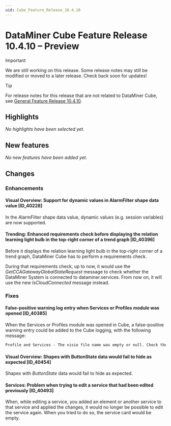 ```yaml
---
uid: Cube_Feature_Release_10.4.10
---
```


# DataMiner Cube Feature Release 10.4.10 – Preview

> [!IMPORTANT]
> We are still working on this release. Some release notes may still be modified or moved to a later release. Check back soon for updates!

> [!TIP]
> For release notes for this release that are not related to DataMiner Cube, see [General Feature Release 10.4.10](xref:General_Feature_Release_10.4.10).

## Highlights

*No highlights have been selected yet.*

## New features

*No new features have been added yet.*

## Changes

### Enhancements

#### Visual Overview: Support for dynamic values in AlarmFilter shape data value [ID_40228]

<!-- MR 10.3.0 [CU19] / 10.4.0 [CU7] - FR 10.4.10 -->

In the AlarmFilter shape data value, dynamic values (e.g. session variables) are now supported.

#### Trending: Enhanced requirements check before displaying the relation learning light bulb in the top-right corner of a trend graph [ID_40396]

<!-- MR 10.3.0 [CU19] / 10.4.0 [CU7] - FR 10.4.10 -->

Before it displays the relation learning light bulb in the top-right corner of a trend graph, DataMiner Cube has to perform a requirements check.

During that requirements check, up to now, it would use the *GetCCAGatewayGlobalStateRequest* message to check whether the DataMiner System is connected to dataminer.services. From now on, it will use the new *IsCloudConnected* message instead.

### Fixes

#### False-positive warning log entry when Services or Profiles module was opened [ID_40385]

<!-- MR 10.3.0 [CU19] / 10.4.0 [CU7] - FR 10.4.10 -->

When the Services or Profiles module was opened in Cube, a false-positive warning entry could be added to the Cube logging, with the following message:

```txt
Profile and Services - The visio file name was empty or null. Check the response message from the server
```

#### Visual Overview: Shapes with ButtonState data would fail to hide as expected [ID_40454]

<!-- MR 10.3.0 [CU19] / 10.4.0 [CU7] - FR 10.4.10 -->

Shapes with *ButtonState* data would fail to hide as expected.

#### Services: Problem when trying to edit a service that had been edited previously [ID_40493]

<!-- MR 10.3.0 [CU19] / 10.4.0 [CU7] - FR 10.4.10 -->

When, while editing a service, you added an element or another service to that service and applied the changes, it would no longer be possible to edit the service again. When you tried to do so, the service card would be empty.
